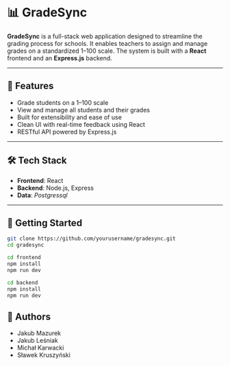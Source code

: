 # 📊 GradeSync

**GradeSync** is a full-stack web application designed to streamline the grading process for schools. It enables teachers to assign and manage grades on a standardized 1–100 scale. The system is built with a **React** frontend and an **Express.js** backend.

---

## 🚀 Features

- Grade students on a 1–100 scale  
- View and manage all students and their grades  
- Built for extensibility and ease of use  
- Clean UI with real-time feedback using React  
- RESTful API powered by Express.js  

---

## 🛠️ Tech Stack

- **Frontend**: React  
- **Backend**: Node.js, Express  
- **Data**: *Postgressql*  

---

## 📂 Getting Started


```bash
git clone https://github.com/yourusername/gradesync.git
cd gradesync

cd frontend
npm install
npm run dev

cd backend
npm install
npm run dev
```
## 👥 Authors
- Jakub Mazurek
- Jakub Leśniak
- Michał Karwacki
- Sławek Kruszyński

